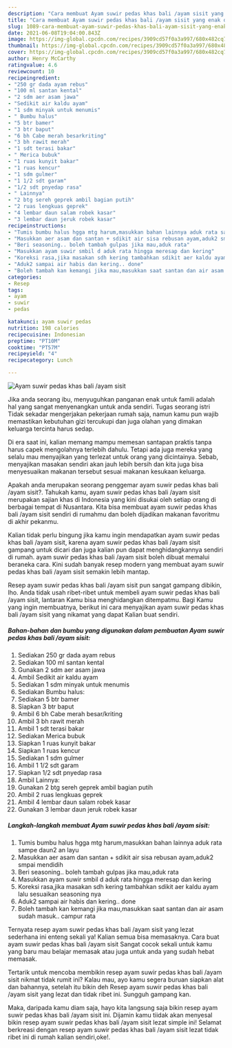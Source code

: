 ```yaml
---
description: "Cara membuat Ayam suwir pedas khas bali /ayam sisit yang enak dan Mudah Dibuat"
title: "Cara membuat Ayam suwir pedas khas bali /ayam sisit yang enak dan Mudah Dibuat"
slug: 1089-cara-membuat-ayam-suwir-pedas-khas-bali-ayam-sisit-yang-enak-dan-mudah-dibuat
date: 2021-06-08T19:04:00.843Z
image: https://img-global.cpcdn.com/recipes/3909cd57f0a3a997/680x482cq70/ayam-suwir-pedas-khas-bali-ayam-sisit-foto-resep-utama.jpg
thumbnail: https://img-global.cpcdn.com/recipes/3909cd57f0a3a997/680x482cq70/ayam-suwir-pedas-khas-bali-ayam-sisit-foto-resep-utama.jpg
cover: https://img-global.cpcdn.com/recipes/3909cd57f0a3a997/680x482cq70/ayam-suwir-pedas-khas-bali-ayam-sisit-foto-resep-utama.jpg
author: Henry McCarthy
ratingvalue: 4.6
reviewcount: 10
recipeingredient:
- "250 gr dada ayam rebus"
- "100 ml santan kental"
- "2 sdm aer asam jawa"
- "Sedikit air kaldu ayam"
- "1 sdm minyak untuk menumis"
- " Bumbu halus"
- "5 btr bamer"
- "3 btr baput"
- "6 bh Cabe merah besarkriting"
- "3 bh rawit merah"
- "1 sdt terasi bakar"
- " Merica bubuk"
- "1 ruas kunyit bakar"
- "1 ruas kencur"
- "1 sdm gulmer"
- "1 1/2 sdt garam"
- "1/2 sdt pnyedap rasa"
- " Lainnya"
- "2 btg sereh geprek ambil bagian putih"
- "2 ruas lengkuas geprek"
- "4 lembar daun salam robek kasar"
- "3 lembar daun jeruk robek kasar"
recipeinstructions:
- "Tumis bumbu halus hgga mtg harum,masukkan bahan lainnya aduk rata sampe daun2 an layu"
- "Masukkan aer asam dan santan + sdikit air sisa rebusan ayam,aduk2 smpai mendidih"
- "Beri seasoning.. boleh tambah gulpas jika mau,aduk rata"
- "Masukkan ayam suwir smbil d aduk rata hingga meresap dan kering"
- "Koreksi rasa,jika masakan sdh kering tambahkan sdikit aer kaldu ayam lalu sesuaikan seasoning nya"
- "Aduk2 sampai air habis dan kering.. done"
- "Boleh tambah kan kemangi jika mau,masukkan saat santan dan air asam sudah masuk.. campur rata"
categories:
- Resep
tags:
- ayam
- suwir
- pedas

katakunci: ayam suwir pedas 
nutrition: 198 calories
recipecuisine: Indonesian
preptime: "PT10M"
cooktime: "PT57M"
recipeyield: "4"
recipecategory: Lunch

---
```



![Ayam suwir pedas khas bali /ayam sisit](https://img-global.cpcdn.com/recipes/3909cd57f0a3a997/680x482cq70/ayam-suwir-pedas-khas-bali-ayam-sisit-foto-resep-utama.jpg)

Jika anda seorang ibu, menyuguhkan panganan enak untuk famili adalah hal yang sangat menyenangkan untuk anda sendiri. Tugas seorang istri Tidak sekadar mengerjakan pekerjaan rumah saja, namun kamu pun wajib memastikan kebutuhan gizi tercukupi dan juga olahan yang dimakan keluarga tercinta harus sedap.

Di era  saat ini, kalian memang mampu memesan santapan praktis tanpa harus capek mengolahnya terlebih dahulu. Tetapi ada juga mereka yang selalu mau menyajikan yang terlezat untuk orang yang dicintainya. Sebab, menyajikan masakan sendiri akan jauh lebih bersih dan kita juga bisa menyesuaikan makanan tersebut sesuai makanan kesukaan keluarga. 



Apakah anda merupakan seorang penggemar ayam suwir pedas khas bali /ayam sisit?. Tahukah kamu, ayam suwir pedas khas bali /ayam sisit merupakan sajian khas di Indonesia yang kini disukai oleh setiap orang di berbagai tempat di Nusantara. Kita bisa membuat ayam suwir pedas khas bali /ayam sisit sendiri di rumahmu dan boleh dijadikan makanan favoritmu di akhir pekanmu.

Kalian tidak perlu bingung jika kamu ingin mendapatkan ayam suwir pedas khas bali /ayam sisit, karena ayam suwir pedas khas bali /ayam sisit gampang untuk dicari dan juga kalian pun dapat menghidangkannya sendiri di rumah. ayam suwir pedas khas bali /ayam sisit boleh dibuat memalui beraneka cara. Kini sudah banyak resep modern yang membuat ayam suwir pedas khas bali /ayam sisit semakin lebih mantap.

Resep ayam suwir pedas khas bali /ayam sisit pun sangat gampang dibikin, lho. Anda tidak usah ribet-ribet untuk membeli ayam suwir pedas khas bali /ayam sisit, lantaran Kamu bisa menghidangkan ditempatmu. Bagi Kamu yang ingin membuatnya, berikut ini cara menyajikan ayam suwir pedas khas bali /ayam sisit yang nikamat yang dapat Kalian buat sendiri.

<!--inarticleads1-->

##### Bahan-bahan dan bumbu yang digunakan dalam pembuatan Ayam suwir pedas khas bali /ayam sisit:

1. Sediakan 250 gr dada ayam rebus
1. Sediakan 100 ml santan kental
1. Gunakan 2 sdm aer asam jawa
1. Ambil Sedikit air kaldu ayam
1. Sediakan 1 sdm minyak untuk menumis
1. Sediakan  Bumbu halus:
1. Sediakan 5 btr bamer
1. Siapkan 3 btr baput
1. Ambil 6 bh Cabe merah besar/kriting
1. Ambil 3 bh rawit merah
1. Ambil 1 sdt terasi bakar
1. Sediakan  Merica bubuk
1. Siapkan 1 ruas kunyit bakar
1. Siapkan 1 ruas kencur
1. Sediakan 1 sdm gulmer
1. Ambil 1 1/2 sdt garam
1. Siapkan 1/2 sdt pnyedap rasa
1. Ambil  Lainnya:
1. Gunakan 2 btg sereh geprek ambil bagian putih
1. Ambil 2 ruas lengkuas geprek
1. Ambil 4 lembar daun salam robek kasar
1. Gunakan 3 lembar daun jeruk robek kasar




<!--inarticleads2-->

##### Langkah-langkah membuat Ayam suwir pedas khas bali /ayam sisit:

1. Tumis bumbu halus hgga mtg harum,masukkan bahan lainnya aduk rata sampe daun2 an layu
1. Masukkan aer asam dan santan + sdikit air sisa rebusan ayam,aduk2 smpai mendidih
1. Beri seasoning.. boleh tambah gulpas jika mau,aduk rata
1. Masukkan ayam suwir smbil d aduk rata hingga meresap dan kering
1. Koreksi rasa,jika masakan sdh kering tambahkan sdikit aer kaldu ayam lalu sesuaikan seasoning nya
1. Aduk2 sampai air habis dan kering.. done
1. Boleh tambah kan kemangi jika mau,masukkan saat santan dan air asam sudah masuk.. campur rata




Ternyata resep ayam suwir pedas khas bali /ayam sisit yang lezat sederhana ini enteng sekali ya! Kalian semua bisa memasaknya. Cara buat ayam suwir pedas khas bali /ayam sisit Sangat cocok sekali untuk kamu yang baru mau belajar memasak atau juga untuk anda yang sudah hebat memasak.

Tertarik untuk mencoba membikin resep ayam suwir pedas khas bali /ayam sisit nikmat tidak rumit ini? Kalau mau, ayo kamu segera buruan siapkan alat dan bahannya, setelah itu bikin deh Resep ayam suwir pedas khas bali /ayam sisit yang lezat dan tidak ribet ini. Sungguh gampang kan. 

Maka, daripada kamu diam saja, hayo kita langsung saja bikin resep ayam suwir pedas khas bali /ayam sisit ini. Dijamin kamu tiidak akan menyesal bikin resep ayam suwir pedas khas bali /ayam sisit lezat simple ini! Selamat berkreasi dengan resep ayam suwir pedas khas bali /ayam sisit lezat tidak ribet ini di rumah kalian sendiri,oke!.

